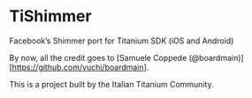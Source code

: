 TiShimmer
=========

Facebook’s Shimmer port for Titanium SDK (iOS and Android)

By now, all the credit goes to [Samuele Coppede (@boardmain)][https://github.com/yuchi/boardmain].

This is a project built by the Italian Titanium Community.

